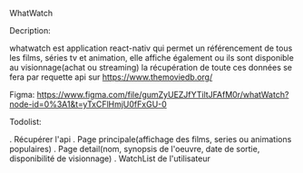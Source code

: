WhatWatch

Decription:

whatwatch est application react-nativ qui permet un référencement de tous les films,
séries tv et animation, elle affiche également ou ils sont disponible au visionnage(achat ou streaming)
la récupération de toute ces données se fera par requette api sur https://www.themoviedb.org/

Figma: https://www.figma.com/file/gumZyUEZJfYTiltJFAfM0r/whatWatch?node-id=0%3A1&t=yTxCFlHmjU0fFxGU-0

Todolist:

. Récupérer l'api
. Page principale(affichage des films, series ou animations populaires)
. Page detail(nom, synopsis de l'oeuvre, date de sortie, disponibilité de visionnage)
. WatchList de l'utilisateur

